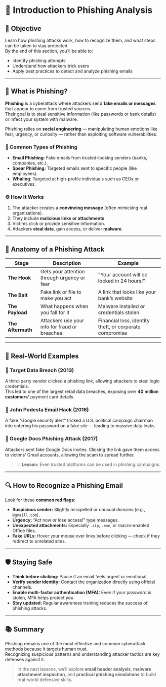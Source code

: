 
# 🎣 Introduction to Phishing Analysis

## 🎯 Objective
Learn how phishing attacks work, how to recognize them, and what steps can be taken to stay protected.  
By the end of this section, you’ll be able to:
- Identify phishing attempts  
- Understand how attackers trick users  
- Apply best practices to detect and analyze phishing emails  

---

## 🧠 What is Phishing?

**Phishing** is a cyberattack where attackers send **fake emails or messages** that appear to come from trusted sources.  
Their goal is to steal sensitive information (like passwords or bank details) or infect your system with malware.

Phishing relies on **social engineering** — manipulating human emotions like fear, urgency, or curiosity — rather than exploiting software vulnerabilities.

### 🔹 Common Types of Phishing
- **Email Phishing:** Fake emails from trusted-looking senders (banks, companies, etc.).
- **Spear Phishing:** Targeted emails sent to specific people (like employees).
- **Whaling:** Targeted at high-profile individuals such as CEOs or executives.

### ⚙️ How It Works
1. The attacker creates a **convincing message** (often mimicking real organizations).  
2. They include **malicious links or attachments**.  
3. Victims click or provide sensitive information.  
4. Attackers **steal data**, gain access, or deliver **malware**.

---

## 🧩 Anatomy of a Phishing Attack

| Stage | Description | Example |
|-------|--------------|----------|
| **The Hook** | Gets your attention through urgency or fear | “Your account will be locked in 24 hours!” |
| **The Bait** | Fake link or file to make you act | A link that looks like your bank’s website |
| **The Payload** | What happens when you fall for it | Malware installed or credentials stolen |
| **The Aftermath** | Attackers use your info for fraud or breaches | Financial loss, identity theft, or corporate compromise |

---

## 🧨 Real-World Examples

### 🏦 Target Data Breach (2013)
A third-party vendor clicked a phishing link, allowing attackers to steal login credentials.  
This led to one of the largest retail data breaches, exposing over **40 million customers’** payment card details.

### 👔 John Podesta Email Hack (2016)
A fake “Google security alert” tricked a U.S. political campaign chairman into entering his password on a fake site — leading to massive data leaks.

### 📄 Google Docs Phishing Attack (2017)
Attackers sent fake Google Docs invites. Clicking the link gave them access to victims’ Gmail accounts, allowing the scam to spread further.

> 💡 **Lesson:** Even trusted platforms can be used in phishing campaigns.

---

## 🔍 How to Recognize a Phishing Email

Look for these **common red flags**:

- **Suspicious sender:** Slightly misspelled or unusual domains (e.g., `@gmaill.com`).  
- **Urgency:** “Act now or lose access!” type messages.  
- **Unexpected attachments:** Especially `.zip`, `.exe`, or macro-enabled Office files.  
- **Fake URLs:** Hover your mouse over links before clicking — check if they redirect to unrelated sites.

---

## 🛡️ Staying Safe

- **Think before clicking:** Pause if an email feels urgent or emotional.  
- **Verify sender identity:** Contact the organization directly using official channels.  
- **Enable multi-factor authentication (MFA):** Even if your password is stolen, MFA helps protect you.  
- **Stay updated:** Regular awareness training reduces the success of phishing attacks.

---

## 📚 Summary

Phishing remains one of the most effective and common cyberattack methods because it targets human trust.  
Recognizing suspicious patterns and understanding attacker tactics are key defenses against it.

> In the next lessons, we’ll explore **email header analysis**, **malware attachment inspection**, and **practical phishing simulations** to build real-world defensive skills.
